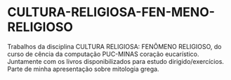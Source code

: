 # CULTURA-RELIGIOSA-FEN-MENO-RELIGIOSO
Trabalhos da disciplina CULTURA RELIGIOSA: FENÔMENO RELIGIOSO, do curso de cência da computação PUC-MINAS coração eucarístico.
Juntamente com os livros disponibilizados para estudo dirigido/exercícios.
Parte de minha apresentação sobre mitologia grega.
